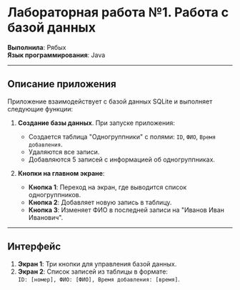 # Лабораторная работа №1. Работа с базой данных

**Выполнила**: Рябых  
**Язык программирования**: Java

---

## Описание приложения

Приложение взаимодействует с базой данных SQLite и выполняет следующие функции:

1. **Создание базы данных**. При запуске приложения:
   - Создается таблица "Одногруппники" с полями: `ID`, `ФИО`, `Время добавления`.
   - Удаляются все записи.
   - Добавляются 5 записей с информацией об одногруппниках.

2. **Кнопки на главном экране**:
   - **Кнопка 1**: Переход на экран, где выводится список одногруппников.
   - **Кнопка 2**: Добавляет новую запись в таблицу.
   - **Кнопка 3**: Изменяет ФИО в последней записи на "Иванов Иван Иванович".

---

## Интерфейс

1. **Экран 1**: Три кнопки для управления базой данных.  
2. **Экран 2**: Список записей из таблицы в формате:  
   `ID: [номер], ФИО: [ФИО], Время добавления: [время]`.
